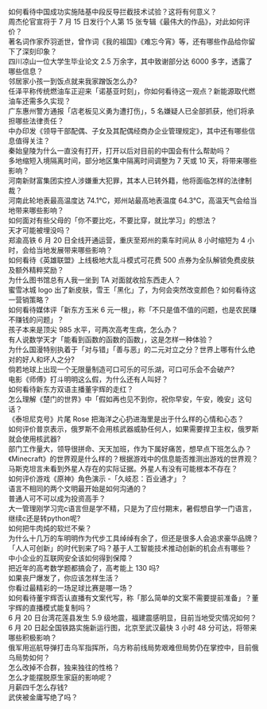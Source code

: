 如何看待中国成功实施陆基中段反导拦截技术试验？这将有何意义？  
周杰伦官宣将于 7 月 15 日发行个人第 15 张专辑《最伟大的作品》，对此如何评价？  
著名词作家乔羽逝世，曾作词《我的祖国》《难忘今宵》等，还有哪些作品给你留下了深刻印象？  
四川凉山一位大学生毕业论文 2.5 万余字，其中致谢部分达 6000 多字，透露了哪些信息？  
邻居家小孩一到饭点就来我家蹭饭怎么办?  
任泽平称传统燃油车正迎来「诺基亚时刻」，你如何看待这一观点？新能源取代燃油车还需多久实现？  
广东惠州警方通报「店老板见义勇为遭打伤」，5 名嫌疑人已全部抓获，他们将承担哪些法律责任？  
中办印发《领导干部配偶、子女及其配偶经商办企业管理规定》，其中还有哪些信息值得关注？  
秦始皇陵为什么一直没有打开，打开以后对目前的中国会有什么帮助吗？  
多地缩短入境隔离时间，部分地区集中隔离时间调整为 7 天或 10 天，将带来哪些影响？  
河南新财富集团实控人涉嫌重大犯罪，其本人已转外籍，他将面临怎样的法律制裁？  
河南此轮地表最高温度达 74.1℃，郑州站最高地表温度 64.3℃，高温天气会给当地带来哪些影响？  
如何面对有些父母的「你不要比吃，不要比穿，就比学习」的想法？  
天才可能被埋没吗？  
郑渝高铁 6 月 20 日全线开通运营，重庆至郑州的乘车时间从 8 小时缩短为 4 小时，会给当地发展带来哪些影响？  
如何看待《英雄联盟》上线极地大乱斗模式可花费 500 点券为全队解锁免费皮肤及额外精粹奖励？  
为什么图书馆总有人我一坐到 TA 对面就收拾东西走人？  
蜜雪冰城 logo 出了新皮肤，雪王「黑化」了，为何会突然改变颜色？如何看待这一营销策略？  
如何看待媒体评「新东方玉米 6 元一根」，称「不只是值不值的问题，也是农民赚不赚钱的问题」？  
孩子本来是顶尖 985 水平，可两次高考生病，怎么办？  
有人说数学天才「能看到函数的函数的函数」，这是怎样一种体验？  
为什么国漫特别执着于「对与错」「善与恶」的二元对立之分？世界上哪有什么绝对的好人和坏人之分?  
倘若地球上出现一个无限量制造可口可乐的可乐湖，可口可乐会不会破产?  
电影《师傅》打斗明明这么假，为什么还有人叫好？  
如何看待新东方双语主播董宇辉的走红？  
怎么理解《楚门的世界》中「假如再也见不到你，祝你早安，午安，晚安」这句话？  
《泰坦尼克号》片尾 Rose 把海洋之心扔进海里是出于什么样的心情和心态？  
如何评价普京表示，俄罗斯不会用核武器威胁任何人，如果需要捍卫主权，俄罗斯就会使用核武器?  
部门工作量大，领导很拼命、天天加班，作为下属好痛苦，想早点下班怎么办？  
《Minecraft》的世界观是什么样的？根据游戏中的信息能否推测出游戏的世界观？  
马斯克坦言未看到外星人存在的实际证据。外星人有没有可能根本不存在？  
如何评价游戏《原神》角色演示 -「久岐忍：百业通才」？  
语言不相同的两个文明最开始是如何沟通的？  
普通人可不可以成为投资高手？  
大一管理刚学习完c语言但是学不精，只是为了应付期末，暑假想自学一门语言，继续c还是转python呢?  
如何把牛肉炖的软烂不柴？  
为什么十几万的车明明作为代步工具绰绰有余了，但还是很多人会追求豪华品牌？  
「人人可创新」的时代到来了吗？基于人工智能技术推动创新的机会点有哪些？  
中小企业的互联网安全该如何得到保障？  
把近年的高考数学题都搞会了，高考能上 130 吗?  
如果丧尸爆发了，你应该怎样生活？  
你看过最精彩的一场足球比赛是哪一场？  
如何看待董宇辉否认直播有文案代写，称「那么简单的文案不需要提前准备」？董宇辉的直播模式能复制吗？  
6 月 20 日台湾花莲县发生 5.9 级地震，福建震感明显，目前当地受灾情况如何？  
6 月 20 日起全国铁路实施新运行图，北京至武汉最快 3 小时 48 分可达，将带来哪些积极影响？  
俄军用巡航导弹打击乌军指挥所，乌方称前线局势艰难但局势仍在掌控中，目前俄乌局势如何？  
怎么改掉不合群，独来独往的性格？  
怎么才能摆脱原生家庭的影响呢？  
月薪四千怎么存钱?  
武侠被金庸写绝了吗？  
